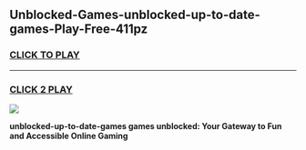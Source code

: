 
## Unblocked-Games-unblocked-up-to-date-games-Play-Free-411pz
<h3>
<a href="https://premium76.site?title=unblocked-up-to-date-games&ref=09A">CLICK TO PLAY</a></h3>
<hr>

<h3>
<a href="https://premium76.site?title=unblocked-up-to-date-games&ref=09A">CLICK 2 PLAY</a>
  
</h3>

<a href="https://premium76.site?title=unblocked-up-to-date-games&ref=09A"><img src="https://clearcache.store/games.png"></a>


**unblocked-up-to-date-games games unblocked: Your Gateway to Fun and Accessible Online Gaming**

